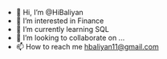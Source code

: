 - 👋 Hi, I’m @HiBaliyan
- 👀 I’m interested in Finance
- 🌱 I’m currently learning SQL
- 💞️ I’m looking to collaborate on ...
- 📫 How to reach me hbaliyan11@gmail.com

<!---
HiBaliyan/HiBaliyan is a ✨ special ✨ repository because its `README.md` (this file) appears on your GitHub profile.
You can click the Preview link to take a look at your changes.
--->

